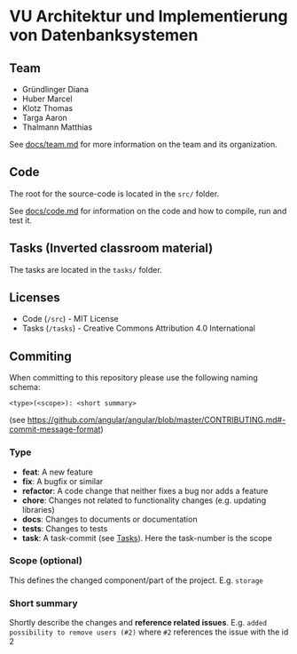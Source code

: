 # VU Architektur und Implementierung von Datenbanksystemen

## Team
- Gründlinger Diana
- Huber Marcel
- Klotz Thomas
- Targa Aaron
- Thalmann Matthias

See [docs/team.md](docs/team.md) for more information on the team and its organization.

## Code
The root for the source-code is located in the `src/` folder.

See [docs/code.md](docs/code.md) for information on the code and how to compile, run and test it.

## Tasks (Inverted classroom material)
The tasks are located in the `tasks/` folder.

## Licenses
- Code (`/src`) - MIT License
- Tasks (`/tasks`) - Creative Commons Attribution 4.0 International

## Commiting

When committing to this repository please use the following naming schema:

```
<type>(<scope>): <short summary>
```

(see https://github.com/angular/angular/blob/master/CONTRIBUTING.md#-commit-message-format)

### Type

- **feat**: A new feature
- **fix**: A bugfix or similar
- **refactor**: A code change that neither fixes a bug nor adds a feature
- **chore**: Changes not related to functionality changes (e.g. updating libraries)
- **docs**: Changes to documents or documentation
- **tests**: Changes to tests
- **task**: A task-commit (see [Tasks](#tasks-inverted-classroom-material)). Here the task-number is the scope

### Scope (optional)

This defines the changed component/part of the project. E.g. `storage`

### Short summary

Shortly describe the changes and **reference related issues**. E.g. `added possibility to remove users (#2)` where `#2` references the issue with the id 2